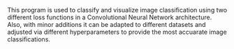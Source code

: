 This program is used to classify and visualize image classification using two different loss functions in a Convolutional Neural Network architecture. 
Also, with minor additions it can be adapted to different datasets and adjusted via different hyperparameters to provide the most accuarate image classifications.
